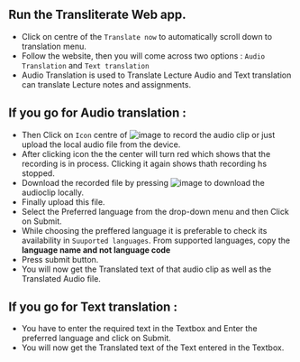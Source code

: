 ## Run the Transliterate Web app.
- Click on centre of the `Translate now` to automatically scroll down to translation menu.
- Follow the website, then you will come across two options : `Audio Translation` and `Text translation`
- Audio Translation is used to Translate Lecture Audio and Text translation can translate Lecture notes and assignments.

## If you go for Audio translation :
- Then Click on `Icon` centre of ![image](https://user-images.githubusercontent.com/96743681/178129313-13df8170-2a6d-4d8e-9eb7-b01341a4216b.png) to record the audio clip or just upload the local audio file from the device.
- After clicking icon the the center will turn red which shows that the recording is in process. Clicking it again shows thath recording hs stopped.
- Download the recorded file by pressing ![image](https://user-images.githubusercontent.com/92905626/178275115-214d04e5-2da3-42b9-b1cf-4c73560afca2.png) to download the audioclip locally.
- Finally upload this file.
- Select the Preferred language from the drop-down menu and then Click on Submit.
- While choosing the preffered language it is preferable to check its availability in `Suuported languages`. From supported languages, copy the <b> language name and not language code </b>
- Press submit button.
- You will now get the Translated text of that audio clip as well as the Translated Audio file.

## If you go for Text translation : 
- You have to enter the required text in the Textbox and Enter the preferred language and click on Submit.
- You will now get the Translated text of the Text entered in the Textbox. 
